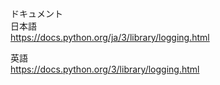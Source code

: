 ドキュメント<br>
日本語<br>
https://docs.python.org/ja/3/library/logging.html

英語<br>
https://docs.python.org/3/library/logging.html
